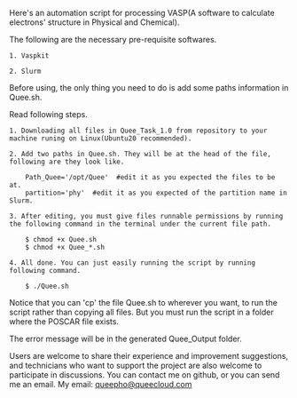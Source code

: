 Here's an automation script for processing VASP(A software to calculate electrons' structure in Physical and Chemical).

The following are the necessary pre-requisite softwares.

    1. Vaspkit

    2. Slurm

Before using, the only thing you need to do is add some paths information in Quee.sh. 

Read following steps.

    1. Downloading all files in Quee_Task_1.0 from repository to your machine runing on Linux(Ubuntu20 recommended).
    
    2. Add two paths in Quee.sh. They will be at the head of the file, following are they look like.

        Path_Quee='/opt/Quee'  #edit it as you expected the files to be at.
        partition='phy'  #edit it as you expected of the partition name in Slurm.

    3. After editing, you must give files runnable permissions by running the following command in the terminal under the current file path.

        $ chmod +x Quee.sh
        $ chmod +x Quee_*.sh

    4. All done. You can just easily running the script by running following command.

        $ ./Quee.sh

  Notice that you can 'cp' the file Quee.sh to wherever you want, to run the script rather than copying all files. But you must run the script in a folder where the POSCAR file exists.

  The error message will be in the generated Quee_Output folder.

  Users are welcome to share their experience and improvement suggestions, and technicians who want to support the project are also welcome to participate in discussions. You can contact me on github, or you can send me an email. 
  My email: queepho@queecloud.com
    

